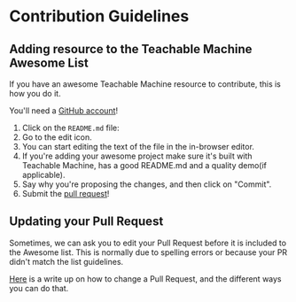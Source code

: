 # Contribution Guidelines

## Adding resource to the Teachable Machine Awesome List

If you have an awesome Teachable Machine resource to contribute, this is how you do it.

You'll need a [GitHub account](https://github.com/join)!

1. Click on the `README.md` file: 
2. Go to the edit icon. 
3. You can start editing the text of the file in the in-browser editor. 
4. If you're adding your awesome project make sure it's built with Teachable Machine, has a good README.md and a quality demo(if applicable).
5. Say why you're proposing the changes, and then click on "Commit".
6. Submit the [pull request](https://help.github.com/articles/using-pull-requests/)!

## Updating your Pull Request

Sometimes, we can ask you to edit your Pull Request before it is included to the Awesome list. This is normally due to spelling errors or because your PR didn't match the list guidelines.

[Here](https://github.com/RichardLitt/knowledge/blob/master/github/amending-a-commit-guide.md) is a write up on how to change a Pull Request, and the different ways you can do that.
